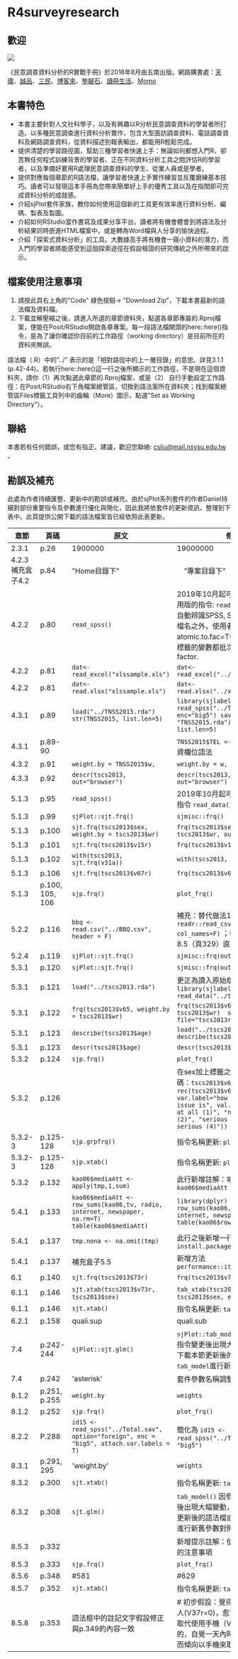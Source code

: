 # R4surveyresearch

## 歡迎  
![](http://im2.book.com.tw/image/getImage?i=https://www.books.com.tw/img/001/079/48/0010794831.jpg&v=5b5edaa6&w=348&h=348)  

《民意調查資料分析的R實戰手冊》於2018年8月由五南出版。網路購書處：[天瓏](https://www.tenlong.com.tw/products/9789571196879)、[誠品](https://www.eslite.com/product/1001116712698095)、[三民](http://www.sanmin.com.tw/Product/index/006878903)、[博客來](http://www.books.com.tw/products/0010794831)、[墊腳石](http://www.tcsb.com.tw/SalePage/Index/4612965)、[讀冊生活](https://www.taaze.tw/sing.html?pid=11100853002)、[Momo](https://www.momoshop.com.tw/goods/GoodsDetail.jsp?i_code=8563029&Area=search&mdiv=403&oid=1_1&cid=index&kw=%E6%B0%91%E6%84%8F%E8%AA%BF%E6%9F%A5%E8%B3%87%E6%96%99%E5%88%86%E6%9E%90%E7%9A%84R)

## 本書特色  
- 本書主要針對人文社科學子，以及有興趣以R分析民意調查資料的學習者所打造。以多種民意調查進行資料分析實作，包含大型面訪調查資料、電話調查資料及網路調查資料，從資料描述到報表輸出，都能用R輕鬆完成。
- 提供清楚的學習路徑圖，幫助三種學習者快速上手：無論如何都想入門R，卻苦無任何程式訓練背景的學習者、正在不同資料分析工具之間評估R的學習者，以及準備好要用R處理民意調查資料的學生、從業人員或是學者。  
- 提供對應每個章節的R語法檔，讓學習者快速上手實作練習並反覆磨練基本技巧。讀者可以發現這本手冊為您帶來簡單好上手的優秀工具以及在指間即可完成資料分析的成就感。  
- 介紹sjPlot套件家族，教你如何使用這個新的工具更有效率進行資料分析、編碼、製表及製圖。  
- 介紹如何RStudio當作書寫及成果分享平台。讀者將有機會體會到將語法及分析結果同時嵌進HTML檔案中，或是轉為Word檔與人分享的愉快過程。  
- 介紹「探索式資料分析」的工具。大數據高手將有機會一窺小資料的潛力，而入門的學習者將能感受到這個探索途徑在假設檢證的研究傳統之外所帶來的啟示。  

## 檔案使用注意事項
1. 請按此頁右上角的"Code" 綠色按鈕-> "Download Zip"，下載本書最新的語法檔及資料檔。
2. 下載並解壓縮之後，請進入所選的章節資料夾，點選各章節專屬的.Rproj檔案，便能在Posit/RStudio開啟各章專案。每一段語法檔開頭的here::here()指令，是為了讓你確認你目前的工作路徑（working directory）是目前所在的資料夾無誤。

語法檔（.R）中的"../" 表示的是「相對路徑中的上一層目錄」的意思。詳見3.1.1 (p.42-44)。若執行here::here()這一行之後所顯示的工作路徑，不是現在這個資料夾，請你（1）再次點選此章節的.Rproj檔案，或是（2） 自行手動設定工作路徑：在Posit/RStudio右下角檔案總管區，切換到語法案所在資料夾；找到檔案總管區Files標籤工具列中的齒輪（More）圖示，點選"Set as Working Directory"）。

## 聯絡  
本書若有任何錯誤，或您有指正、建議，歡迎您聯絡: [csliu@mail.nsysu.edu.tw](csliu@mail.nsysu.edu.tw) 。

## 勘誤及補充
此處為作者持續匯整、更新中的勘誤或補充。由於sjPlot系列套件的作者Daniel持續對部份重要指令及參數進行優化與簡化，因此我將依套件的更新資訊，整理到下表中。此頁提供公開下載的語法檔案皆已經依照此表更新。

|章節|頁碼|原文|修改|
|----|----|----|-------|
|2.3.1| p.26| 1900000 | 19000000 |
|4.2.3 補充盒子4.2 | p.84 | ”Home目錄下”|　”專案目錄下”　|
|4.2.2 | p.80 | `read_spss()` | 2019年10月起可以使用新增的通用版的指令: `read_data()` 除了可以自動辨識SPSS, SAS及STATA的副檔名之外，使用者加上atomic.to.fac=T參數之後可以把帶標籤的變數都批次轉為類別變數factor.| 
|4.2.2 | p.81 | `dat<- read_excel("xlssample.xls")` | `dat<- read_excel("../xlssample.xls")` | 
|4.2.2 | p.81 | `dat<- read.xlsx("xlssample.xls")` | `dat<- read.xlsx("../xlssample.xls")` |
|4.3.1 | p.89 |`load("../TNSS2015.rda") str(TNSS2015, list.len=5)`|`library(sjlabelled) TNSS2015 <- read_spss("../TNSS2015.sav", enc="big5") save(TNSS2015,file= "TNSS2015.rda") str(TNSS2015, list.len=5)` |
|4.3.1 | p.89-90 |  | `TNSS2015$TEL <- NULL` 加上移除個資欄位語法 |
|4.3.2 | p.91 | `weight.by = TNSS2015$w,` | `weight.by = w,`|
|4.3.3 | p.92 | `descr(tscs2013, out="browser") ` |`descr(tscs2013, v62, v70, v93, out="browser") `|
|5.1.3 | p.95 | `read_spss()` | 2019年10月起可以使用通用版的指令 `read_data()`|
|5.1.3 | p.99 | `sjPlot::sjt.frq()` | `sjmisc::frq()` | 
|5.1.3 | p.100 | `sjt.frq(tscs2013$sex, weight.by = tscs2013$wr)` | `frq(tscs2013$sex, weights = tscs2013$wr, out="v")` | 
|5.1.3 | p.101 | `sjt.frq(tscs2013$v15r)` | `frq(tscs2013$v15r)` | 
|5.1.3 | p.102 | `with(tscs2013, sjt.frq(v31a))` | `with(tscs2013, frq(v31a))` | 
|5.1.3 | p.106 | `sjt.frq(tscs2013$v67r)` | `frq(tscs2013$v67r)` | 
|5.1.3 | p.100, 105, 106 | `sjp.frq()` | `plot_frq()` |
|5.2.2 | p.116 |`bbq <- read.csv("../BBQ.csv", header = F)` | 補充：替代做法1: `bbq <- readr::read_csv("../BBQ.csv", col_names=F)` ；替代做法2：參考8.5（頁329）直接為變數命名 |
|5.2.4 | p.119 | `sjPlot::sjt.frq()` | `sjmisc::frq(out = "v") ` |
|5.3.1 | p.120 | `sjPlot::sjt.frq()` | `sjmisc::frq(out = "v") ` | 
|5.3.1 | p.121 | `load("../tscs2013.rda")` | 更正為讀入原始檔 `library(sjlabelled) tscs2013 <- read_data("../tscs2013q2.sav")` | |
|5.3.1 | p.122 | `frq(tscs2013$v65, weight.by = tscs2013$wr) ` | `frq(tscs2013$v65, weights = tscs2013$wr)  save(tscs2013, file="tscs2013r.rda") ` |
|5.3.1 | p.123 | `describe(tscs2013$age)` | `load("../tscs2013.rda")  describe(tscs2013$v65r)`  |
|5.3.1 | p.123 | `descr(tscs2013$age)`  | `descr(tscs2013$v65r)`  |
|5.3.2 | p.124 |`sjp.frq()`| `plot_frq()`|
|5.3.2 | p.126 | | 在sex加上標籤之後，後補上一段編碼：`tscs2013$v65r <- rec(tscs2013$v65r, rec="rev", var.label="how serious the issue is", val.labels = c("not at all (1)", "not very serious (2)", "serious (3)", "very serious (4)"))`| 
|5.3.2-3 | p.125-128 | `sjp.grpfrq()` | 指令名稱更新: `plot_grpfrq()` |
|5.3.2-3 | p.125-128 | `sjp.xtab()` | 指令名稱更新: `plot_xtab()` |
|5.3.2 | p.132 |`kao06$mediaAtt <- apply(tmp,1,sum)`| 此行新增註解：`等同於 kao06$mediaAtt <- rowSums(tmp)`|
|5.4.1 | p.133 | `kao06$mediaAtt <- row_sums(kao06,tv, radio, internet, newspaper, na.rm=T) table(kao06$mediaAtt)` | `library(dplyr) kao06 <- row_sums(kao06, tv, radio, internet, newspaper, n=4) table(kao06$rowsums)`| 
|5.4.1 | p.137 |`tmp.nona <- na.omit(tmp)`| 此行之後新增一行註解：` # install.packages("GPArotation")`| 
|5.4.1 | p.137 | 補充盒子5.5 | 新增方法 `performance::item_reliability()` |
|6.1| p.140 | `sjt.frq(tscs2013$73r)`| `frq(tscs2013$v73r)` | 
|6.1.1|p.146| `sjt.xtab(tscs2013$v73r,　tscs2013$sex)`|`tab_xtab(tscs2013$v73r,　tscs2013$sex, encoding="utf8")`|
|6.1.1 | p.146 | `sjt.xtab()` | 指令名稱更新: `tab_xtab()` |
|6.2.1|p.158| quali.sup | quali.sub |
|7.4 | p.242-244 | `sjPlot::sjt.glm()`| `sjPlot::tab_model()` 因參數群在指令變更後出現大幅變動，請直接下載本節更新後的語法檔或使用`?tab_model`進行新舊參數對照 |
|7.4 |p.242 | 'asterisk' | 套件參數名稱調整 'stars'|
|8.1.2 |p.251, p.255| `weight.by`| `weights`|
|8.1.2 |p.252 | `sjp.frq()` | `plot_frq()` |
|8.2.2| P.288 | `id15 <- read_spss("../Total.sav", option="foreign", enc = "big5", attach.var.labels = T)` | 簡化為 `id15 <- read_spss("../Total.sav", enc = "big5")` |
|8.3.1| p.291, 295|'weight.by'|`weights`|
|8.3.2| p.300 | `sjt.xtab()` | 指令名稱更新: `tab_xtab()` |
|8.3.2| p.308 |`sjt.glm()`|`tab_model()` 因參數群在指令變更後出現大幅變動，請直接下載本節更新後的語法檔或使用`?tab_model`進行新舊參數對照|
|8.5.3 | p.332 | | 新增提示註解：使用`[ ]`上選項標籤的注意事項  |
|8.5.3 | p.333 | `sjp.frq()` | `plot_frq()` | 
|8.5.6 | p.348 | #581 | #629 | 
|8.5.7| p.352 | `sjt.xtab()` | 指令名稱更新: `tab_xtab()` |
|8.5.8 | p.353 | 語法框中的註記文字假設修正與p.349的內容一致| # 初步假設：覺得自己時間充裕的人(V37r=0)，愈可能傾向見面團聚取代使用手機（V45r=1）；相反的，自覺一天內時間不足的人，反而傾向以手機來取代見面團聚。|

